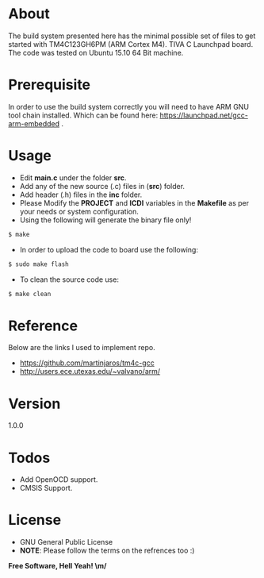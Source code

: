 # About

The build system presented here has the minimal possible set of files to get started with TM4C123GH6PM (ARM Cortex M4). TIVA C Launchpad board. The code was tested on Ubuntu 15.10 64 Bit machine.

# Prerequisite
In order to use the build system correctly you will need to have ARM GNU tool chain installed. Which can be found here: https://launchpad.net/gcc-arm-embedded .

# Usage
- Edit **main.c** under the folder **src**. 
- Add any of the new source (.c) files in (**src**) folder.
- Add header (.h) files in the **inc** folder.
- Please Modify the **PROJECT** and **ICDI** variables in the **Makefile** as per your needs or system configuration.
- Using the following will generate the binary file only!
``` sh
$ make
```
- In order to upload the code to board use the following:
``` sh
$ sudo make flash
```
- To clean the source code use:
``` sh
$ make clean
```

# Reference
Below are the links I used to implement repo.
- https://github.com/martinjaros/tm4c-gcc
- http://users.ece.utexas.edu/~valvano/arm/

# Version
1.0.0

# Todos
 - Add OpenOCD support.
 - CMSIS Support.
 
# License
- GNU General Public License 
- **NOTE**: Please follow the terms on the refrences too :)

**Free Software, Hell Yeah! \m/**
